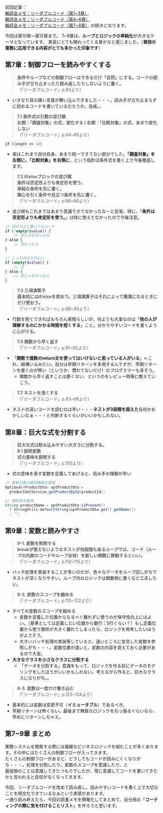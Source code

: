 前回記事：  
[輪読会メモ：リーダブルコード（第1~3章）](https://qiita.com/takumi_links/items/34e98d7dbbe0532a69d1)  
[輪読会メモ：リーダブルコード（第4~6章）](https://qiita.com/takumi_links/items/1d85f91cbaf6ab1c03ec)  
[輪読会メモ：リーダブルコード（第7~9章）]([https://qiita.com/takumi_links/items/1d85f91cbaf6ab1c03ec](https://qiita.com/takumi_links/items/06a0217d2a7459a0c83d))  
の続きになります。

今回は第10章～第12章まで。
7~9章は、**ループとロジックの単純化**が大きなテーマとなっています。
実装にとても関わってくる章かなと感じました。（**普段の業務に応用できる内容がとても多かった印象です**）

## 第7章：制御フローを読みやすくする
> **条件やループなどの制御フローはできるだけ「自然」にする。コードの読み手が立ち止まったり読み返したりしないように書く。**  
（「リーダブルコード」p.84より）
  - いきなり耳の痛い言葉が舞い込んできました・・・。読み手が立ち止まらずに読めるコードを書いているだろうか。自戒。。

> **7.1 条件式の引数の並び順**  
**左側：「調査対象」の式、変化する / 右側：「比較対象」の式、あまり変化しない**  
（「リーダブルコード」p.84~85より）

```javascript
if (length => 10) 
```
  - 実はこれまで自分自身、あまり統一できてない部分でした。**「調査対象」を左側に、「比較対象」を右側に**、という指針は条件式を書く上で今後徹底します。

> **7.2 if/elseブロックの並び順**  
**条件は否定形よりも肯定形を使う。**  
**単純な条件を先に書く。**  
**関心を引く条件や目立つ条件を先に書く。**  
（「リーダブルコード」p.86~88より）
- 並び順もこれまではあまり意識できてなかったなーと反省。特に、「**条件は否定形よりも肯定形を使う。**」は特に使えてなかったので今後注意。

```php
// 自分がよく書いてるコード
if (!empty($value)) {
    // 空じゃなかったら
} else {
    // 空だったら
}

// こっちのほうがよい
if (empty($value)) {
    // 空
} else {
    // 空じゃなかったら
}
```

> **7.3 三項演算子**  
**基本的にはif/elseを使おう。三項演算子はそれによって簡潔になるときにだけ使おう。**  
（「リーダブルコード」p.88~89より）
- 行数を短くできればもちろん素晴らしいが、何よりも大事なのは「**他の人が理解するのにかかる時間を短くする**」こと。分かりやすいコードを書くように心がける。

> **7.5 関数から早く返す**  
（「リーダブルコード」p.91~92より）
- 「**関数で複数のreturn文を使ってはいけないと思っている人がいる**」←これ、結構いるみたい。自分は早期リターンを多用するんですが、早期リターンを書くのが怖い（というか、慣れてないだけ）のプログラマーも多そう。
  - 関数から早く返すことは悪くない、というのをレビュー時等に教えていこう。

> **7.7 ネストを浅くする**  
（「リーダブルコード」p.93~96より）
- ネストの深いコードを読むのは辛い・・・**ネストが3段階を超えたら**何かおかしいなぁ・・・と判断するぐらいがいいかもしれない。

## 第8章：巨大な式を分割する
> **巨大な式は飲み込みやすい大きさに分割する。**  
**8.1 説明変数**  
**式の意味を説明する**  
（「リーダブルコード」p.100より）
- 式の意味を表す変数を定義してあげると、読み手の理解が早い
```java
// 更新対象の商材情報を取得
Optional<ProductDto> optProductDto =
  productGetService.getProductById(productId);

// 商材名を取得
String productName = optProductDto.isPresent()
  ? StringUtils.defaultString(optProductDto.get().getName())
  : "";
```

## 第9章：変数と読みやすさ
> **9-1. 変数を削除する**  
**breakが使えないようなネストが何段階もあるループでは、コード（ループの内部のコードやループ全体）を新しい関数に移動するといい。**  
（「リーダブルコード」p.112~115より）
- バッチ処理を実装することが多いのだが、色々なデータをループ回しがちでネストが深くなりやすい。ループ内のロジックは関数側に書くなど工夫したい。

> **9-2. 変数のスコープを縮める**  
（「リーダブルコード」p.115~122より）
- すべての変数のスコープを縮める
  - 変数を定義した位置からなるべく離れずに使うのが保守性向上にはよい。（基準としては定義したい位置から数行：5行ぐらい？）もし定義位置から使う箇所が大きく離れてしまったら、ロジックを再考したいほうがよさそう。
  - 大きいバッチ処理の実装等していると、遠いところに宣言した変数を参照しがち・・・。変数位置が遠いと、変数の内容を覚えておく必要があるので大変。
- **大きなクラスを小さなクラスに分割する**
  - 「データを分割する」意識をもって、ロジックを作る前にデータのモデリングをしたほうがいいかもしれない。考えながら作ると、巨大なクラスになりがち。。

> **9-3. 変数は一度だけ書き込む**  
（「リーダブルコード」p.123~124より）
- 基本的には変数は変更不可（**イミュータブル**）であるべき。
- 早期リターンは怖くない。最後まで無駄なロジックを引っ張るぐらいなら、早めにリターンしちゃえ。

## 第7~9章 まとめ
業務システムを開発する際には複雑なビジネスロジックを組むことが多くあります。その中にはたくさんの制御フローが入ってきます。  
たくさんの制御フローがあると、どうしてもコードが読みにくくなりがち・・・。処理を分割したり、変数のスコープを意識したり、と  
最低限のことは意識してきたつもりでしたが、常に意識してコードを書いてきたかと言われると自信がなくなってきます。  

今回、リーダブルコードを改めて読み直し、読みやすいコードを書く上で大切なことを明文化できているなぁという実感があります。  
一通り読み終えたら、今回の読書メモを簡略化してまとめて、自分用の「**コーティングの際に気を付けることリスト**」を作ろうと思います。
